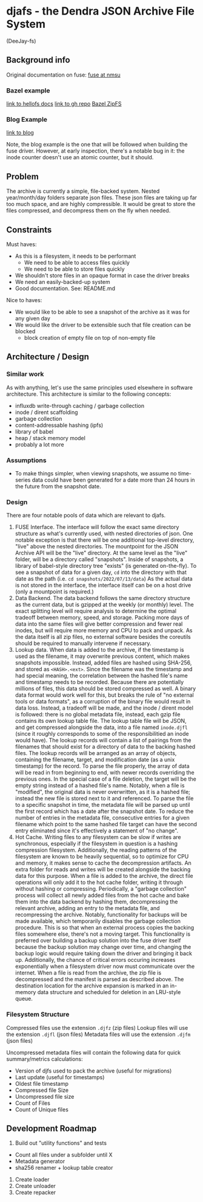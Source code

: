 # djafs - the Dendra JSON Archive File System
(DeeJay-fs)
## Background info
Original documentation on fuse:
[fuse at nmsu](https://www.cs.nmsu.edu/~pfeiffer/fuse-tutorial/html/index.html)

### Bazel example
[link to hellofs docs](https://pkg.go.dev/bazil.org/fuse@v0.0.0-20200524192727-fb710f7dfd05/examples/hellofs)
[link to gh repo](https://github.com/bazil/fuse/blob/fb710f7dfd05/examples/hellofs/hello.go)
[Bazel ZipFS](https://github.com/bazil/zipfs)

### Blog Example
[link to blog](https://blog.trieoflogs.com/2021-05-25-fuse-filesystem-go/)

Note, the blog example is the one that will be followed when building
the fuse driver. However, at early inspection, there's a notable bug
in it: the inode counter doesn't use an atomic counter, but it should.

## Problem
The archive is currently a simple, file-backed system.
Nested year/month/day folders separate json files.
These json files are taking up far too much space, and are highly compressible.
It would be great to store the files compressed, and decompress them
on the fly when needed.

## Constraints
Must haves:
- As this is a filesystem, it needs to be performant
  - We need to be able to access files quickly
  - We need to be able to store files quickly
- We shouldn't store files in an opaque format in case the driver breaks
- We need an easily-backed-up system
- Good documentation. See: README.md

Nice to haves:
- We would like to be able to see a snapshot of the archive
  as it was for any given day
- We would like the driver to be extensible such that file
  creation can be blocked
  - block creation of empty file on top of non-empty file


## Architecture / Design

### Similar work
As with anything, let's use the same principles used elsewhere
in software architecture.
This architecture is similar to the following concepts:
 - influxdb write-through caching / garbage collection
 - inode / dirent scaffolding
 - garbage collection
 - content-addressable hashing (ipfs)
 - library of babel
 - heap / stack memory model
 - probably a lot more

### Assumptions
 - To make things simpler, when viewing snapshots, we assume no time-series
   data could have been generated for a date more than 24 hours in
   the future from the snapshot date.

### Design

There are four notable pools of data which are relevant to djafs.
1. FUSE Interface.
   The interface will follow the exact same directory structure as what's
   currently used, with nested directories of json.
   One notable exception is that there will be one additional top-level
   directory, "live" above the nested directories.
   The mountpoint for the JSON Archive API will be the "live" directory.
   At the same level as the "live" folder, will be a directory
   called "snapshots".
   Inside of snapshots, a library of babel-style directory tree
   "exists" (is generated on-the-fly).
   To see a snapshot of data for a given day, `cd` into the directory with
   that date as the path (i.e. `cd snapshots/2022/07/13/data`)
   As the actual data is not stored in the interface, the interface itself
   can be on a host drive (only a mountpoint is required.)
1. Data Backend.
   The data backend follows the same directory structure as the current data,
   but is gzipped at the weekly (or monthly) level.
   The exact splitting level will require analysis to determine the optimal
   tradeoff between memory, speed, and storage.
   Packing more days of data into the same files will give better compression
   and fewer real inodes, but will require more memory and CPU to
   pack and unpack.
   As the data itself is all zip files, no external software besides the
   coreutils should be required to manually intervene if necessary.
1. Lookup data.
   When data is added to the archive, if the timestamp is used as the filename,
   it may overwrite previous content, which makes snapshots impossible.
   Instead, added files are hashed using SHA-256, and stored as `<HASH>.<ext>`.
   Since the filename was the timestamp and had special meaning, the
   correlation between the hashed file's name and timestamp
   needs to be recorded.
   Because there are potentially millions of files, this data should be
   stored compressed as well.
   A binary data format would work well for this, but breaks the rule of
   "no external tools or data formats", as a corruption of the binary file
   would result in data loss.
   Instead, a tradeoff will be made, and the inode / dirent model is followed:
   there is no global metadata file, instead, each gzip file contains its
   own lookup table file.
   The lookup table file will be JSON, and get compressed alongside the data,
   into a file named `inode.djfl` (since it roughly corresponds to some of the
   responsibilitied an inode would have).
   The lookup records will contain a list of pairings from the filenames
   that should exist for a directory of data to the backing hashed files.
   The lookup records will be arranged as an array of objects, containing
   the filename, target, and modification date (as a unix timestamp)
   for the record.
   To parse the file properly, the array of data will be read in from
   beginning to end, with newer records overriding the previous ones.
   In the special case of a file deletion, the target will be the empty
   string instead of a hashed file's name.
   Notably, when a file is "modified", the original data is never overwritten,
   as it is a hashed file; instead the new file is stored next to it and referenced.
   To parse the file to a specific snapshot in time, the metadata file will be
   parsed up until the first record which has a date after the snapshot date.
   To reduce the number of entries in the metadata file, consecutive entries
   for a given filename which point to the same hashed file target can have
   the second entry eliminated since it's effectively a statement of "no change".
1. Hot Cache.
   Writing files to any filesystem can be slow if writes are synchronous,
   especially if the filesystem in question is a hashing compression filesystem.
   Additionally, the reading patterns of the filesystem are known to be
   heavily sequential, so to optimize for CPU and memory, it makes sense to
   cache the decompression artifacts.
   An extra folder for reads and writes will be created alongside
   the backing data for this purpose.
   When a file is added to the archive, the direct file operations will only
   add it to the hot cache folder, writing it through without
   hashing or compressing.
   Periodically, a "garbage collection" process will collect all newly added
   files from the hot cache and bake them into the data backend by hashing
   them, decompressing the relevant archive, adding an entry to the
   metadata file, and recompressing the archive.
   Notably, functionality for backups will be made available, which
   temporarily disables the garbage collection procedure.
   This is so that when an external process copies the backing
   files somewhere else, there's not a moving target.
   This functionality is preferred over building a backup solution into the
   fuse driver itself because the backup solution may change over time, and
   changing the backup logic would require taking down the driver
   and bringing it back up.
   Additionally, the chance of critical errors occuring increases exponentially
   when a filesystem driver now must communicate over the internet.
   When a file is read from the archive, the zip file is decompressed and the
   manifest is parsed as described above.
   The destination location for the archive expansion is marked in an in-memory
   data structure and scheduled for deletion in an LRU-style queue.

### Filesystem Structure

Compressed files use the extension `.djfz` (zip files)
Lookup files will use the extension `.djfl` (json files)
Metadata files will use the extension `.djfm` (json files)

Uncompressed metadata files will contain the following data for quick summary/metrics calculations:
 - Version of djfs used to pack the archive (useful for migrations)
 - Last update (useful for timestamps)
 - Oldest file timestamp
 - Compressed file Size
 - Uncompressed file size
 - Count of Files
 - Count of Unique files



## Development Roadmap

1. Build out "utility functions" and tests
  - Count all files under a subfolder until X
  - Metadata generator
  - sha256 renamer + lookup table creator
1. Create loader
1. Create unloader
1. Create repacker
